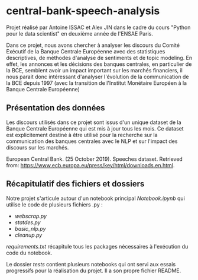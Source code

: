 # central-bank-speech-analysis

Projet réalisé par Antoine ISSAC et Alex JIN dans le cadre du cours "Python pour le data scientist" en deuxième année de l'ENSAE Paris.

Dans ce projet, nous avons chercher à analyser les discours du Comité Exécutif de la Banque Centrale Européenne avec des statistiques descriptives, de méthodes d'analyse de sentiments et de topic modeling. En effet, les annonces et les décisions des banques centrales, en particulier de la BCE, semblent avoir un impact important sur les marchés financiers, il nous parait donc intéressant d'analyser l'évolution de la communication de la BCE depuis 1997 (avec la transition de l'Institut Monétaire Européen à la Banque Centrale Européenne)

## Présentation des données

Les discours utilisés dans ce projet sont issus d'un unique dataset de la Banque Centrale Européenne qui est mis à jour tous les mois. Ce dataset est explicitement destiné à être utilisé pour la recherche sur la communication des banques centrales avec le NLP et sur l'impact des discours sur les marchés.

European Central Bank. (25 October 2019). Speeches dataset. Retrieved from: https://www.ecb.europa.eu/press/key/html/downloads.en.html.

## Récapitulatif des fichiers et dossiers

Notre projet s'articule autour d'un notebook principal *Notebook.ipynb* qui utilise le code de plusieurs fichiers .py :

- *webscrap.py*
- *statdes.py*
- *basic_nlp.py*
- *cleanup.py*

*requirements.txt* récapitule tous les packages nécessaires à l'exécution du code du notebook.

Le dossier *tests* contient plusieurs notebooks qui ont servi aux essais progressifs pour la réalisation du projet. Il a son propre fichier README.


